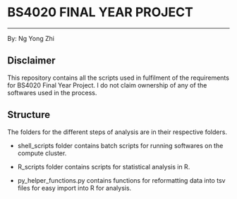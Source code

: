# BS4020 FINAL YEAR PROJECT
---
By: Ng Yong Zhi
## Disclaimer
This repository contains all the scripts used in fulfilment of the requirements for BS4020 Final Year Project. I do not claim ownership of any of the softwares used in the process. 

## Structure
The folders for the different steps of analysis are in their respective folders. 

* shell_scripts folder contains batch scripts for running softwares on the compute cluster.

* R_scripts folder contains scripts for statistical analysis in R. 

* py_helper_functions.py contains functions for reformatting data into tsv files for easy import into R for analysis.
